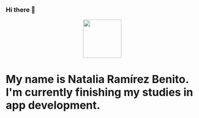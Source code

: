 ### Hi there 👋

<div id="header" align="center">
  <img src="https://media.discordapp.net/attachments/1070758683774042213/1164127630413545533/03.png" width="100"/>
</div>

# My name is **Natalia Ramírez Benito**. I'm currently finishing my studies in app development.



<!--
**Natalia-Ramirez-Benito/Natalia-Ramirez-Benito** is a ✨ _special_ ✨ repository because its `README.md` (this file) appears on your GitHub profile.

Here are some ideas to get you started:

- 🔭 I’m currently working on ...
- 🌱 I’m currently learning ...
- 👯 I’m looking to collaborate on ...
- 🤔 I’m looking for help with ...
- 💬 Ask me about ...
- 📫 How to reach me: ...
- 😄 Pronouns: ...
- ⚡ Fun fact: ...
-->
